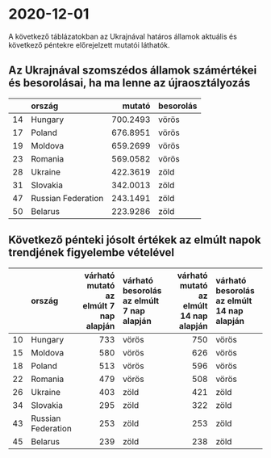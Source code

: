 # 2020-12-01
A következő táblázatokban az Ukrajnával határos államok aktuális és következő péntekre előrejelzett mutatói láthatók.
## Az Ukrajnával szomszédos államok számértékei és besorolásai, ha ma lenne az újraosztályozás

|   |ország             |   mutató|besorolás |
|:--|:------------------|--------:|:---------|
|14 |Hungary            | 700.2493|vörös     |
|17 |Poland             | 676.8951|vörös     |
|19 |Moldova            | 659.2699|vörös     |
|23 |Romania            | 569.0582|vörös     |
|28 |Ukraine            | 422.3619|zöld      |
|31 |Slovakia           | 342.0013|zöld      |
|47 |Russian Federation | 243.1491|zöld      |
|50 |Belarus            | 223.9286|zöld      |
## Következő pénteki jósolt értékek az elmúlt napok trendjének figyelembe vételével
|   |ország             | várható mutató az elmúlt 7 nap alapján|várható besorolás az elmúlt 7 nap alapján | várható mutató az elmúlt 14 nap alapján|várható besorolás az elmúlt 14 nap alapján |
|:--|:------------------|--------------------------------------:|:-----------------------------------------|---------------------------------------:|:------------------------------------------|
|10 |Hungary            |                                    733|vörös                                     |                                     750|vörös                                      |
|15 |Moldova            |                                    580|vörös                                     |                                     626|vörös                                      |
|18 |Poland             |                                    513|vörös                                     |                                     596|vörös                                      |
|22 |Romania            |                                    479|vörös                                     |                                     508|vörös                                      |
|26 |Ukraine            |                                    403|zöld                                      |                                     421|zöld                                       |
|34 |Slovakia           |                                    295|zöld                                      |                                     322|zöld                                       |
|43 |Russian Federation |                                    253|zöld                                      |                                     253|zöld                                       |
|45 |Belarus            |                                    239|zöld                                      |                                     238|zöld                                       |
